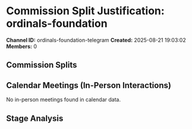 # Commission Split Justification: ordinals-foundation

**Channel ID:** ordinals-foundation-telegram
**Created:** 2025-08-21 19:03:02
**Members:** 0

## Commission Splits


## Calendar Meetings (In-Person Interactions)

No in-person meetings found in calendar data.

## Stage Analysis

